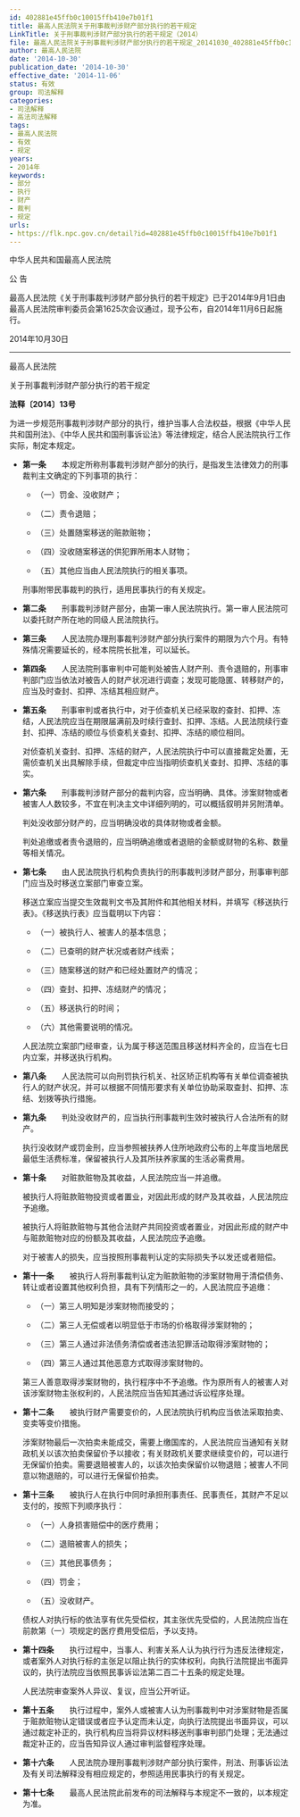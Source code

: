 ```yaml
---
id: 402881e45ffb0c10015ffb410e7b01f1
title: 最高人民法院关于刑事裁判涉财产部分执行的若干规定
LinkTitle: 关于刑事裁判涉财产部分执行的若干规定（2014）
file: 最高人民法院关于刑事裁判涉财产部分执行的若干规定_20141030_402881e45ffb0c10015ffb410e7b01f1.docx
author: 最高人民法院
date: '2014-10-30'
publication_date: '2014-10-30'
effective_date: '2014-11-06'
status: 有效
group: 司法解释
categories:
- 司法解释
- 高法司法解释
tags:
- 最高人民法院
- 有效
- 规定
years:
- 2014年
keywords:
- 部分
- 执行
- 财产
- 裁判
- 规定
urls:
- https://flk.npc.gov.cn/detail?id=402881e45ffb0c10015ffb410e7b01f1
---
```


中华人民共和国最高人民法院

公 告

最高人民法院《关于刑事裁判涉财产部分执行的若干规定》已于2014年9月1日由最高人民法院审判委员会第1625次会议通过，现予公布，自2014年11月6日起施行。

2014年10月30日

---

最高人民法院

关于刑事裁判涉财产部分执行的若干规定

**法释〔2014〕13号**

为进一步规范刑事裁判涉财产部分的执行，维护当事人合法权益，根据《中华人民共和国刑法》、《中华人民共和国刑事诉讼法》等法律规定，结合人民法院执行工作实际，制定本规定。

- **第一条**　　本规定所称刑事裁判涉财产部分的执行，是指发生法律效力的刑事裁判主文确定的下列事项的执行：

  - （一）罚金、没收财产；

  - （二）责令退赔；

  - （三）处置随案移送的赃款赃物；

  - （四）没收随案移送的供犯罪所用本人财物；

  - （五）其他应当由人民法院执行的相关事项。

  刑事附带民事裁判的执行，适用民事执行的有关规定。

- **第二条**　　刑事裁判涉财产部分，由第一审人民法院执行。第一审人民法院可以委托财产所在地的同级人民法院执行。

- **第三条**　　人民法院办理刑事裁判涉财产部分执行案件的期限为六个月。有特殊情况需要延长的，经本院院长批准，可以延长。

- **第四条**　　人民法院刑事审判中可能判处被告人财产刑、责令退赔的，刑事审判部门应当依法对被告人的财产状况进行调查；发现可能隐匿、转移财产的，应当及时查封、扣押、冻结其相应财产。

- **第五条**　　刑事审判或者执行中，对于侦查机关已经采取的查封、扣押、冻结，人民法院应当在期限届满前及时续行查封、扣押、冻结。人民法院续行查封、扣押、冻结的顺位与侦查机关查封、扣押、冻结的顺位相同。

  对侦查机关查封、扣押、冻结的财产，人民法院执行中可以直接裁定处置，无需侦查机关出具解除手续，但裁定中应当指明侦查机关查封、扣押、冻结的事实。

- **第六条**　　刑事裁判涉财产部分的裁判内容，应当明确、具体。涉案财物或者被害人人数较多，不宜在判决主文中详细列明的，可以概括叙明并另附清单。

  判处没收部分财产的，应当明确没收的具体财物或者金额。

  判处追缴或者责令退赔的，应当明确追缴或者退赔的金额或财物的名称、数量等相关情况。

- **第七条**　　由人民法院执行机构负责执行的刑事裁判涉财产部分，刑事审判部门应当及时移送立案部门审查立案。

  移送立案应当提交生效裁判文书及其附件和其他相关材料，并填写《移送执行表》。《移送执行表》应当载明以下内容：

  - （一）被执行人、被害人的基本信息；

  - （二）已查明的财产状况或者财产线索；

  - （三）随案移送的财产和已经处置财产的情况；

  - （四）查封、扣押、冻结财产的情况；

  - （五）移送执行的时间；

  - （六）其他需要说明的情况。

  人民法院立案部门经审查，认为属于移送范围且移送材料齐全的，应当在七日内立案，并移送执行机构。

- **第八条**　　人民法院可以向刑罚执行机关、社区矫正机构等有关单位调查被执行人的财产状况，并可以根据不同情形要求有关单位协助采取查封、扣押、冻结、划拨等执行措施。

- **第九条**　　判处没收财产的，应当执行刑事裁判生效时被执行人合法所有的财产。

  执行没收财产或罚金刑，应当参照被扶养人住所地政府公布的上年度当地居民最低生活费标准，保留被执行人及其所扶养家属的生活必需费用。

- **第十条**　　对赃款赃物及其收益，人民法院应当一并追缴。

  被执行人将赃款赃物投资或者置业，对因此形成的财产及其收益，人民法院应予追缴。

  被执行人将赃款赃物与其他合法财产共同投资或者置业，对因此形成的财产中与赃款赃物对应的份额及其收益，人民法院应予追缴。

  对于被害人的损失，应当按照刑事裁判认定的实际损失予以发还或者赔偿。

- **第十一条**　　被执行人将刑事裁判认定为赃款赃物的涉案财物用于清偿债务、转让或者设置其他权利负担，具有下列情形之一的，人民法院应予追缴：

  - （一）第三人明知是涉案财物而接受的；

  - （二）第三人无偿或者以明显低于市场的价格取得涉案财物的；

  - （三）第三人通过非法债务清偿或者违法犯罪活动取得涉案财物的；

  - （四）第三人通过其他恶意方式取得涉案财物的。

  第三人善意取得涉案财物的，执行程序中不予追缴。作为原所有人的被害人对该涉案财物主张权利的，人民法院应当告知其通过诉讼程序处理。

- **第十二条**　　被执行财产需要变价的，人民法院执行机构应当依法采取拍卖、变卖等变价措施。

  涉案财物最后一次拍卖未能成交，需要上缴国库的，人民法院应当通知有关财政机关以该次拍卖保留价予以接收；有关财政机关要求继续变价的，可以进行无保留价拍卖。需要退赔被害人的，以该次拍卖保留价以物退赔；被害人不同意以物退赔的，可以进行无保留价拍卖。

- **第十三条**　　被执行人在执行中同时承担刑事责任、民事责任，其财产不足以支付的，按照下列顺序执行：

  - （一）人身损害赔偿中的医疗费用；

  - （二）退赔被害人的损失；

  - （三）其他民事债务；

  - （四）罚金；

  - （五）没收财产。

  债权人对执行标的依法享有优先受偿权，其主张优先受偿的，人民法院应当在前款第（一）项规定的医疗费用受偿后，予以支持。

- **第十四条**　　执行过程中，当事人、利害关系人认为执行行为违反法律规定，或者案外人对执行标的主张足以阻止执行的实体权利，向执行法院提出书面异议的，执行法院应当依照民事诉讼法第二百二十五条的规定处理。

  人民法院审查案外人异议、复议，应当公开听证。

- **第十五条**　　执行过程中，案外人或被害人认为刑事裁判中对涉案财物是否属于赃款赃物认定错误或者应予认定而未认定，向执行法院提出书面异议，可以通过裁定补正的，执行机构应当将异议材料移送刑事审判部门处理；无法通过裁定补正的，应当告知异议人通过审判监督程序处理。

- **第十六条**　　人民法院办理刑事裁判涉财产部分执行案件，刑法、刑事诉讼法及有关司法解释没有相应规定的，参照适用民事执行的有关规定。

- **第十七条**　　最高人民法院此前发布的司法解释与本规定不一致的，以本规定为准。
